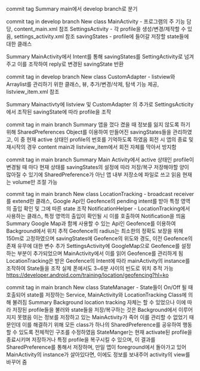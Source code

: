 commit tag <first commit>
  Summary
    main에서 develop branch로 분기


commit tag <saving state intent structure> in develop branch
  New class
    MainActivity - 프로그램의 주 기능 담당, content_main.xml 참조
    SettingsActivity - 각 profile을 생성/변경/제작할 수 있음, settings_activity.xml 참조
    savingStates - profile에 들어갈 저장할 state들에 대한 클래스
  
  Summary
    MainActivity에서 Intent를 통해 savingStates를 SettingActivity로 넘겨주고 이를 조작하여 reply로 변경된 savingState 반환
  
  
commit tag <list view> in develop branch
  New class
    CustomAdapter - listview와 Arraylist<savingStates>를 관리하기 위한 클래스, 뷰, 추가/변경/삭제, 탐색 기능 제공, listview_item.xml 참조
  
  Summary
    Mainactivty에 listview 및 CustomAdapter 의 추가로 SettingsActicity에서 조작된 savingState에 따라 profile을 조작


commit tag <app state saving> in main branch
  Summary
    앱을 껐다 켰을 때 정보를 잃지 않도록 하기 위해 SharedPreferences Object를 이용하여 만들어진 savingStates들을 관리하였고, 
    이 중 현재 active 상태인 profile의 번호를 기억하도록 하였음
    회전 시 앱의 종료 및 재시작의 경우 content main과 listview_item에서 회전 자체를 막아서 방지함
    
    
commit tag <basic activity> in main branch
  Summary
    Main Activity에서 active 상태인 profile이 변경될 때 마다 현재 상태를 savingStates의 설정에 따라 저장/복구
    저장해야할 양이 많아질 수 있기에 SharedPreference가 아닌 앱 내부 저장소에 파일로 쓰고 읽음
    현재는 volume만 조절 가능

commit tag <background location tracking> in main branch
  New class
    LocationTracking - broadcast receiver를 extend한 클래스, Google Api인 Geofence의 pending intent를 받아 특정 영역의 출입 확인 및 그에 따른 state 조작
    NotificationHelper - LocationTracking에서 사용하는 클래스, 특정 영역의 출입이 확인될 시 이를 호출하여 Notification을 띄움
  Summary
    Google Map과 함께 사용할 수 있는 Api인 Geofence를 이용하여 Background에서 위치 추적
    Geofence의 radius는 최소한의 정확도 보장을 위해 150m로 고정하였으며 savingStates에 Geofence의 위도와 경도, 이전 Geofence의 존재 유무에 대한 변수 추가
    SettingsActivity에 GoogleMap으로 Geofence를 설정하는 부분이 추가되었으며 MainActivity에서 이를 읽어 Geofence를 관리하게 됨
    LocationTracking은 받은 Geofence의 Intent에 따라 mainActivity의 instance를 조작하여 State들을 조작
    실제 폰에서도 3~6분 사이의 빈도로 위치 추적 가능
    https://developer.android.com/training/location/geofencing?hl=ko
  
commit tag <background state management> in main branch
  New class
    StateManager - State들이 On/Off 될 때 호출되어 state를 저장하는 Service, MainActivity와 LocationTracking Class에 의해 불려짐
  Summary
    Background location tracking 자체는 할 수 있었으나 이에 따라 저장된 profile들을 불러와 state들을 저장/복구하는 것은 Background에서 이루어지지 못했음
    이는 정보를 저장하고 있는 MainActivity가 죽어 이를 관리할 수 없었기 때문인데 이를 해결하기 위해 모든 class가 하나의 SharedPreference를 공유하여 행동할 수 있도록 
    전체적인 구조를 수정하였음
    StateManger는 현재 activate된 profile을 종료시키며 저장하거나 특정 profile을 복구시킬 수 있으며, 이 결과를 SharedPreference를 통해서 저장하며, 만일 앱이 foreground에서
    돌아가고 있어 MainActivity의 instance가 살아있다면, 이에도 정보를 보내주어 activity의 view를 바꾸어 줌
